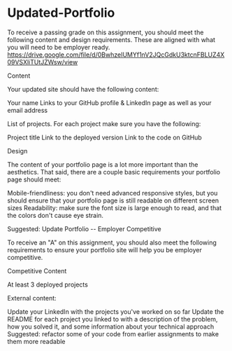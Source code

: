 # Updated-Portfolio

To receive a passing grade on this assignment, you should meet the following
content and design requirements. These are aligned with what you will need to be
employer ready.
https://drive.google.com/file/d/0BwhzeIUMYf1nV2JQcGdkU3ktcnFBLUZ4X09VSXliTUtJZWsw/view


Content

Your updated site should have the following content:


Your name
Links to your GitHub profile & LinkedIn page as well as your email address

List of projects. For each project make sure you have the following:


Project title
Link to the deployed version
Link to the code on GitHub



Design

The content of your portfolio page is a lot more important than the aesthetics. That said, there are a couple basic requirements your portfolio page should meet:


Mobile-friendliness: you don't need advanced responsive styles, but you should ensure that your portfolio page is still readable on different screen sizes
Readability: make sure the font size is large enough to read, and that the colors don't cause eye strain.



Suggested: Update Portfolio -- Employer Competitive

To receive an "A" on this assignment, you should also meet the following requirements
to ensure your portfolio site will help you be employer competitive.


Competitive Content


At least 3 deployed projects

External content:


Update your LinkedIn with the projects you've worked on so far
Update the README for each project you linked to with a description of the problem,
how you solved it, and some information about your technical approach
Suggested: refactor some of your code from earlier assignments to make them more readable

